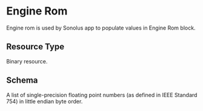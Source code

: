 # Engine Rom

Engine rom is used by Sonolus app to populate values in Engine Rom block.

## Resource Type

Binary resource.

## Schema

A list of single-precision floating point numbers (as defined in IEEE Standard 754) in little endian byte order.
